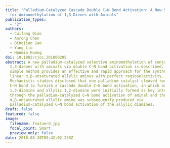 ```yaml
---
title: "Palladium-Catalyzed Cascade Double C—N Bond Activation: A New Strategy
  for Aminomethylation of 1,3-Dienes with Aminals"
publication_types:
  - "2"
authors:
  - Cuifang Qiao
  - Anrong Chen
  - Bingjian Gao
  - Yang Liu
  - Hanmin Huang
doi: 10.1002/cjoc.201800205
abstract: A new palladium-catalyzed selective aminomethylation of conjugated
  1,3-dienes with aminals via double C—N bond activation is described. This
  simple method provides an effective and rapid approach for the synthesis of
  linear α,β-unsaturated allylic amines with perfect regioselectivity.
  Mechanistic studies disclosed that one palladium catalyst cleaved two distinct
  C—N bond to furnish a cascade double C—N bond activation, in which an allylic
  1,3-diamine and allylic 1,2-diamine were initially formed as key intermediates
  through the palladium-catalyzed C—N bond activation of aminal and the
  α,β-unsaturated allylic amine was subsequently produced via
  palladium-catalyzed C—N bond activation of the allylic diamines.
draft: false
featured: false
image:
  filename: featuerd.jpg
  focal_point: Smart
  preview_only: false
date: 2018-08-20T09:42:02.239Z
---
```

